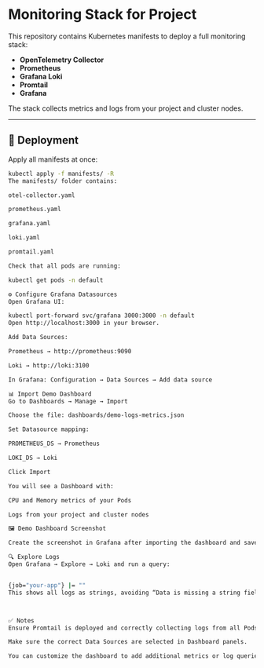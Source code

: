 # Monitoring Stack for Project

This repository contains Kubernetes manifests to deploy a full monitoring stack:

- **OpenTelemetry Collector**
- **Prometheus**
- **Grafana Loki**
- **Promtail**
- **Grafana**

The stack collects metrics and logs from your project and cluster nodes.

---

## 🚀 Deployment

Apply all manifests at once:

```bash
kubectl apply -f manifests/ -R
The manifests/ folder contains:

otel-collector.yaml

prometheus.yaml

grafana.yaml

loki.yaml

promtail.yaml

Check that all pods are running:

kubectl get pods -n default

⚙️ Configure Grafana Datasources
Open Grafana UI:

kubectl port-forward svc/grafana 3000:3000 -n default
Open http://localhost:3000 in your browser.

Add Data Sources:

Prometheus → http://prometheus:9090

Loki → http://loki:3100

In Grafana: Configuration → Data Sources → Add data source

📊 Import Demo Dashboard
Go to Dashboards → Manage → Import

Choose the file: dashboards/demo-logs-metrics.json

Set Datasource mapping:

PROMETHEUS_DS → Prometheus

LOKI_DS → Loki

Click Import

You will see a Dashboard with:

CPU and Memory metrics of your Pods

Logs from your project and cluster nodes

🖼️ Demo Dashboard Screenshot

Create the screenshot in Grafana after importing the dashboard and save as screenshots/demo-dashboard.png.

🔍 Explore Logs
Open Grafana → Explore → Loki and run a query:


{job="your-app"} |= ""
This shows all logs as strings, avoiding “Data is missing a string field” issues.



✅ Notes
Ensure Promtail is deployed and correctly collecting logs from all Pods and nodes.

Make sure the correct Data Sources are selected in Dashboard panels.

You can customize the dashboard to add additional metrics or log queries.

